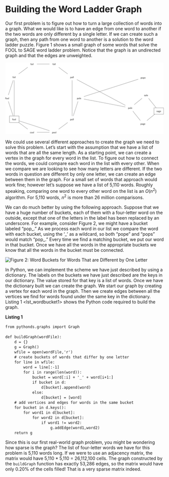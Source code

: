 Building the Word Ladder Graph
==============================

Our first problem is to figure out how to turn a large collection of
words into a graph. What we would like is to have an edge from one word
to another if the two words are only different by a single letter. If we
can create such a graph, then any path from one word to another is a
solution to the word ladder puzzle. Figure 1
shows a small graph of some words that solve the FOOL to SAGE word
ladder problem. Notice that the graph is an undirected graph and that
the edges are unweighted.

![Figure 1: A Small Word Ladder Graph](figures/wordgraph.png)

We could use several different approaches to create the graph we need to
solve this problem. Let’s start with the assumption that we have a list
of words that are all the same length. As a starting point, we can
create a vertex in the graph for every word in the list. To figure out
how to connect the words, we could compare each word in the list with
every other. When we compare we are looking to see how many letters are
different. If the two words in question are different by only one
letter, we can create an edge between them in the graph. For a small set
of words that approach would work fine; however let’s suppose we have a
list of 5,110 words. Roughly speaking, comparing one word to every other
word on the list is an $O(n^2)$ algorithm. For 5,110 words, $n^2$ is
more than 26 million comparisons.

We can do much better by using the following approach. Suppose that we
have a huge number of buckets, each of them with a four-letter word on
the outside, except that one of the letters in the label has been
replaced by an underscore. For example, consider
Figure 2, we might have a bucket labeled
“pop\_.” As we process each word in our list we compare the word with
each bucket, using the ‘\_’ as a wildcard, so both “pope” and “pops”
would match “pop\_.” Every time we find a matching bucket, we put our
word in that bucket. Once we have all the words in the appropriate
buckets we know that all the words in the bucket must be connected.

![Figure 2: Word Buckets for Words That are Different by One
Letter](figures/wordbuckets.png)

In Python, we can implement the scheme we have just described by using a
dictionary. The labels on the buckets we have just described are the
keys in our dictionary. The value stored for that key is a list of
words. Once we have the dictionary built we can create the graph. We
start our graph by creating a vertex for each word in the graph. Then we
create edges between all the vertices we find for words found under the
same key in the dictionary. Listing 1 &lt;lst\_wordbucket1&gt; shows the
Python code required to build the graph.

**Listing 1**

    from pythonds.graphs import Graph

    def buildGraph(wordFile):
        d = {}
        g = Graph()
        wfile = open(wordFile,'r')
        # create buckets of words that differ by one letter
        for line in wfile:
            word = line[:-1]
            for i in range(len(word)):
                bucket = word[:i] + '_' + word[i+1:]
                if bucket in d:
                    d[bucket].append(word)
                else:
                    d[bucket] = [word]
        # add vertices and edges for words in the same bucket
        for bucket in d.keys():
            for word1 in d[bucket]:
                for word2 in d[bucket]:
                    if word1 != word2:
                        g.addEdge(word1,word2)
        return g

Since this is our first real-world graph problem, you might be wondering
how sparse is the graph? The list of four-letter words we have for this
problem is 5,110 words long. If we were to use an adjacency matrix, the
matrix would have 5,110 \* 5,110 = 26,112,100 cells. The graph
constructed by the `buildGraph` function has exactly 53,286 edges, so
the matrix would have only 0.20% of the cells filled! That is a very
sparse matrix indeed.
